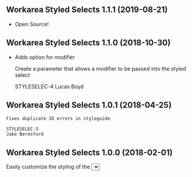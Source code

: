 Workarea Styled Selects 1.1.1 (2019-08-21)
--------------------------------------------------------------------------------

*   Open Source!



Workarea Styled Selects 1.1.0 (2018-10-30)
--------------------------------------------------------------------------------

*   Adds option for modifier

    Create a parameter that allows a modifier to be passed into the styled select

    STYLESELEC-4
    Lucas Boyd



Workarea Styled Selects 1.0.1 (2018-04-25)
--------------------------------------------------------------------------------

    Fixes duplicate ID errors in styleguide

    STYLESELEC-3
    Jake Beresford



Workarea Styled Selects 1.0.0 (2018-02-01)
--------------------------------------------------------------------------------

Easily customize the styling of the <select> input type in a workarea application
